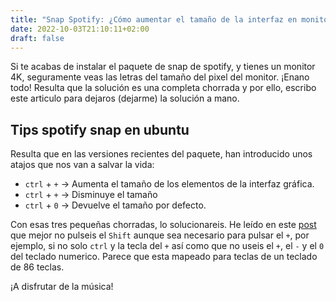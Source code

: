 ```yaml
---
title: "Snap Spotify: ¿Cómo aumentar el tamaño de la interfaz en monitores 4K?"
date: 2022-10-03T21:10:11+02:00
draft: false
---
```

Si te acabas de instalar el paquete de snap de spotify, y tienes un monitor 4K, seguramente veas las letras del tamaño del pixel del monitor. ¡Enano todo!
Resulta que la solución es una completa chorrada y por ello, escribo este articulo para dejaros (dejarme) la solución a mano.

## Tips spotify snap en ubuntu
Resulta que en las versiones recientes del paquete, han introducido unos atajos que nos van a salvar la vida:

* `ctrl` + `+` -> Aumenta el tamaño de los elementos de la interfaz gráfica.
* `ctrl` + `+` -> Disminuye el tamaño
* `ctrl` + `0` -> Devuelve el tamaño por defecto.

Con esas tres pequeñas chorradas, lo solucionareis. He leído en este [post](https://askubuntu.com/questions/1286690/how-to-scale-up-the-ui-of-spotify-for-4k-displays) que mejor no pulseis el `Shift` aunque sea necesario para pulsar el `+`, por ejemplo, si no solo `ctrl` y la tecla del `+` así como que no useis el `+`, el `-` y el `0` del teclado numerico. Parece que esta mapeado para teclas de un teclado de 86 teclas.

¡A disfrutar de la música!
